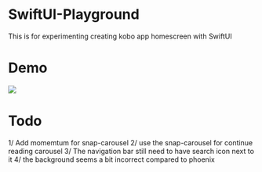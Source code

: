 # SwiftUI-Playground
This is for experimenting creating kobo app homescreen with SwiftUI  

# Demo
![](demo.gif)

# Todo
1/ Add momemtum for snap-carousel
2/ use the snap-carousel for continue reading carousel
3/ The navigation bar still need to have search icon next to it
4/ the background seems a bit incorrect compared to phoenix

